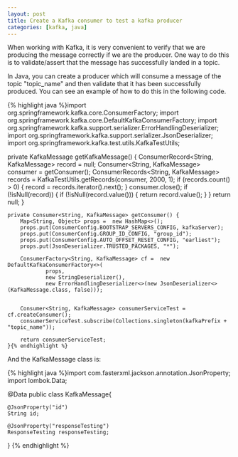 ```yaml
---
layout: post
title: Create a Kafka consumer to test a kafka producer
categories: [kafka, java]
---
```


When working with Kafka, it is very convenient to verify that we are producing the message correctly if we are the producer. One way to do this is to validate/assert that the message has successfully landed in a topic.

In Java, you can create a producer which will consume a message of the topic "topic_name" and then validate that it has been successfully produced. You can see an example of how to do this in the following code.

{% highlight java %}import org.springframework.kafka.core.ConsumerFactory;
import org.springframework.kafka.core.DefaultKafkaConsumerFactory;
import org.springframework.kafka.support.serializer.ErrorHandlingDeserializer;
import org.springframework.kafka.support.serializer.JsonDeserializer;
import org.springframework.kafka.test.utils.KafkaTestUtils;

private KafkaMessage getKafkaMessage() {
        ConsumerRecord<String, KafkaMessage> record = null;
        Consumer<String, KafkaMessage> consumer = getConsumer();
        ConsumerRecords<String, KafkaMessage> records = KafkaTestUtils.getRecords(consumer, 2000, 1);
        if (records.count() > 0) {
            record = records.iterator().next();
        }
        consumer.close();
        if (!isNull(record)) {
            if (!isNull(record.value())) {
                return record.value();
            }
        }
        return null;
    }

    private Consumer<String, KafkaMessage> getConsumer() {
        Map<String, Object> props =  new HashMap<>();
        props.put(ConsumerConfig.BOOTSTRAP_SERVERS_CONFIG, kafkaServer);
        props.put(ConsumerConfig.GROUP_ID_CONFIG, "group_id");
        props.put(ConsumerConfig.AUTO_OFFSET_RESET_CONFIG, "earliest");
        props.put(JsonDeserializer.TRUSTED_PACKAGES, "*");

        ConsumerFactory<String, KafkaMessage> cf =  new DefaultKafkaConsumerFactory<>(
                props,
                new StringDeserializer(),
                new ErrorHandlingDeserializer<>(new JsonDeserializer<>(KafkaMessage.class, false)));


        Consumer<String, KafkaMessage> consumerServiceTest = cf.createConsumer();
        consumerServiceTest.subscribe(Collections.singleton(kafkaPrefix + "topic_name"));

        return consumerServiceTest;
    }{% endhighlight %}
And the KafkaMessage class is:
    
{% highlight java %}import com.fasterxml.jackson.annotation.JsonProperty;
import lombok.Data;

@Data
public class KafkaMessage{

    @JsonProperty("id")
    String id;

    @JsonProperty("responseTesting")
    ResponseTesting responseTesting;

} {% endhighlight %}
    
